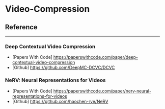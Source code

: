 # Video-Compression
## Reference
---
### Deep Contextual Video Compression
- [Papers With Code] https://paperswithcode.com/paper/deep-contextual-video-compression
- [Github] https://github.com/DeepMC-DCVC/DCVC

### NeRV: Neural Representations for Videos
- [Papers With Code] https://paperswithcode.com/paper/nerv-neural-representations-for-videos
- [Github] https://github.com/haochen-rye/NeRV

